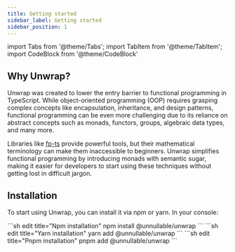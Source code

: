 ```yaml
---
title: Getting started
sidebar_label: Getting started
sidebar_position: 1
---
```

import Tabs from '@theme/Tabs';
import TabItem from '@theme/TabItem';
import CodeBlock from '@theme/CodeBlock'

## Why Unwrap?
Unwrap was created to lower the entry barrier to functional programming in TypeScript. While object-oriented programming (OOP) requires grasping complex concepts like encapsulation, inheritance, and design patterns, functional programming can be even more challenging due to its reliance on abstract concepts such as monads, functors, groups, algebraic data types, and many more. 

Libraries like [fp-ts](https://gcanti.github.io/fp-ts/) provide powerful tools, but their mathematical terminology can make them inaccessible to beginners. Unwrap simplifies functional programming by introducing monads with semantic sugar, making it easier for developers to start using these techniques without getting lost in difficult jargon.

## Installation

To start using Unwrap, you can install it via npm or yarn. In your console:

<Tabs>
  <TabItem value="npm" label="npm" default>
    ```sh edit title="Npm installation"
    npm install @unnullable/unwrap
    ```
  </TabItem>
  <TabItem value="yarn" label="yarn">
    ```sh edit title="Yarn installation"
    yarn add @unnullable/unwrap
    ```
  </TabItem>
  <TabItem value="pnpm" label="pnpm">
    ```sh edit title="Pnpm installation"
    pnpm add @unnullable/unwrap
    ```  
</TabItem>
</Tabs>